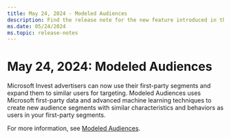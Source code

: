 ```yaml
---
title: May 24, 2024 - Modeled Audiences
description: Find the release note for the new feature introduced in the Microsoft Invest UI - Modeled Audiences.
ms.date: 05/24/2024
ms.topic: release-notes
---
```


# May 24, 2024: Modeled Audiences

Microsoft Invest advertisers can now use their first-party segments and expand them to similar users for targeting. Modeled Audiences uses Microsoft first-party data and advanced machine learning techniques to create new audience segments with similar characteristics and behaviors as users in your first-party segments.

For more information, see [Modeled Audiences](modeled-audiences.md).
